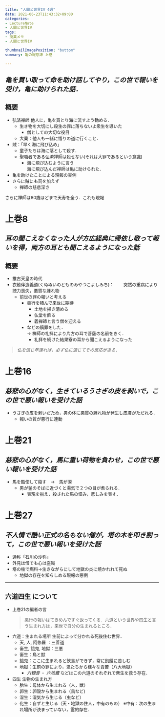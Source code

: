 ```yaml
---
title: "人間と世界IV 4週"
date: 2021-06-23T11:43:32+09:00
categories:
- LectureNote
- 人間と世界IV
tags:
- 授業メモ
- 人間と世界IV

thumbnailImagePosition: "buttom"
summary: 亀の報恩譚 上巻

---
```


## *亀を買い取って命を助け話してやり，この世で報いを受け，亀に助けられた話．*

## 概要

- 弘済禅師
  他人に，亀を買とり海に流すよう勧める．  
  - 生き物を大切にし殺生の罪に落ちないよ衆生を導いた
    - 僧としての大切な役目
  - 大乗：他人も一緒に悟りの道に行くこと．
- 賊：「早く海に飛び込め」
  - 童子たちは海に落として殺す．
  - 聖職者である弘済禅師は殺せない(それは大罪であるという意識)
    - 海に飛び込むように言う  
海に飛び込んだ禅師は亀に助けられた．
- 亀を助けたことによる現報の実例
- さらに賊にも罰を加えず
  - 禅師の慈悲深さ

さらに禅師は80歳ほどまで天寿を全う．これも現報

# 上巻8 
## *耳の聞こえなくなった人が方広経典に帰依し敬って報いを得，両方の耳とも聞こえるようになった話*

## 概要
- 推古天皇の時代
- 衣縫伴造義道(くぬぬいのとものみやつこよしみち)：　　
  突然の重病により聴力喪失，悪質な腫れ物
  - 前世の罪の報いと考える
    - 善行を積んで来世に期待
      - 土地を掃き清める
      - 仏堂を飾る
      - 義禅師と言う僧を迎える
    - などの贖罪をした．  
    → 禅師の礼拝により片方の耳で菩薩の名前をきく．
      - 礼拝を続けた結果寮の耳から聞こえるようになった  
 
> *仏を信じ年連れば，必ず仏に通じてその反応がある．*

# 上巻16
## *慈悲の心がなく，生きているうさぎの皮を剥いで，この世で悪い報いを受けた話*
- うさぎの皮を剥いだため，男の体に悪質の腫れ物が発生し皮膚がただれる．
  - 報いの質が悪行に連動

# 上巻21
## *慈悲の心がなく，馬に重い荷物を負わせ，この世で悪い報いを受けた話*
- 馬を酷使して殺す　→　馬が涙
  - 男が釜のそばに近づくと湯気で２つの目が煮られる．
    - 表現を揃え，殺された馬の恨み，悲しみを表す．

# 上巻27
## *不人情で酷い正式の名もない僧が，塔の木を叩き割って，この世で悪い報いを受けた話*

- 通称「石川の沙弥」
- 外見は僧でも心は盗賊
- 塔の柱で燃料→生きながらにして地獄の炎に焼かれれて死ぬ
  - 地獄の存在を知らしめる現報の悪例

---
## **六道四生** について
- 上巻21の編者の言
  > 悪行の報いはてきめんですぐ返ってくる．六道という世界や四生と言う生まれ方は，来世で自分の生まれるところ．
- 六道：生まれる場所
  生前によって分かれる死後住む世界．
  - 天, 人, 阿修羅  ：三善道
  - 畜生, 餓鬼, 地獄：三悪
  - 畜生：鳥と獣
  - 餓鬼：ここに生まれると飲食ができず，常に飢餓に苦しむ
  - 地獄：生前の罪により，鬼たちから様々な責苦（八大地獄） 
    - *六観音* ・ *六地蔵* などはこの六道のそれぞれで衆生を救う存在．
- 四生 
  生物の生まれ方
  - 胎生：母体から生まれる（人，獣）
  - 卵生：卵殻から生まれる（鳥など)
  - 湿生：湿気から生じる（虫など）
  - 化生：自ずと生じる（天・地獄の住人，中有のもの）
    ※中有：次の生まれ場所が決まっていない，霊的存在．


